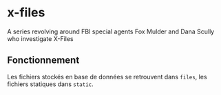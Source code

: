 # x-files
A series revolving around FBI special agents Fox Mulder and Dana Scully who investigate X-Files

## Fonctionnement

Les fichiers stockés en base de données se retrouvent dans `files`, les fichiers statiques dans `static`.
